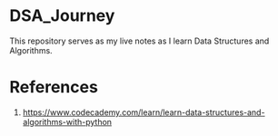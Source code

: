 # DSA_Journey
This repository serves as my live notes as I learn Data Structures and Algorithms.

# References

1. https://www.codecademy.com/learn/learn-data-structures-and-algorithms-with-python

